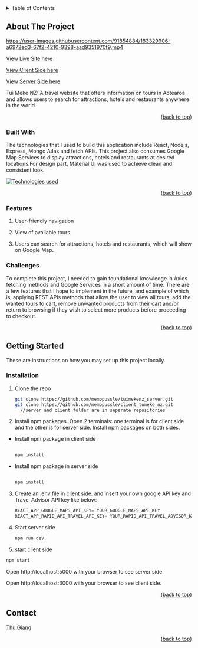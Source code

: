 
<!-- TABLE OF CONTENTS -->
<details>
  <summary>Table of Contents</summary>
  <ol>
    <li>
      <a href="#about-the-project">About The Project</a>
      <ul>
        <li><a href="#built-with">Built With</a></li>
        <li><a href="#features">Features</a></li>
        <li><a href="#challenges">Challenges</a></li>
      </ul>
    </li>
    <li>
      <a href="#getting-started">Getting Started</a>
      <ul>
        <li><a href="#installation">Installation</a></li>
      </ul>
    </li>
    <li><a href="#contact">Contact</a></li>
  </ol>
</details>



<!-- ABOUT THE PROJECT -->
## About The Project

https://user-images.githubusercontent.com/91854884/183329906-a6972ed3-67f2-4210-9398-aad9351970f9.mp4



[View Live Site here](https://clothing-shop-overthesea.herokuapp.com/)

[View Client Side here](https://github.com/memopussle/client_tumeke_nz)

[View Server Side here](https://github.com/memopussle/tuimekenz_server)

Tui Meke NZ: A travel website that offers information on tours in Aotearoa and allows users to search for attractions, hotels and restaurants anywhere in the world. 

<p align="right">(<a href="#readme-top">back to top</a>)</p>



### Built With

The technologies that I used to build this application include React, Nodejs, Express, Mongo Atlas  and fetch APIs. This project also consumes Google Map Services to display attractions, hotels and restaurants at desired locations.For design part, Material UI was used to achieve clean and consistent look. 


[![Technologies used](https://skills.thijs.gg/icons?i=react,nodejs,mongodb&theme=light)](https://skills.thijs.gg)

<p align="right">(<a href="#readme-top">back to top</a>)</p>

### Features
  <ol>
        <li><p>User-friendly navigation</p></li>
        <li><p>View of available tours</p></li>
        <li><p>Users can search for attractions, hotels and restaurants, which will show on Google Map.</p></li>
  </ol>


### Challenges

To complete this project, I needed to gain foundational knowledge in Axios fetching methods and Google Services in a short amount of time. There are a few features that I hope to implement in the future, and example of which is, applying REST APIs methods that allow the user to view all tours, add the wanted tours to cart, remove unwanted products from their cart and/or return to browsing if they wish to select more products before proceeding to checkout.

<p align="right">(<a href="#readme-top">back to top</a>)</p>


<!-- GETTING STARTED -->
## Getting Started

These are instructions on how you may set up this project locally.

### Installation


1. Clone the repo
   ```sh
   git clone https://github.com/memopussle/tuimekenz_server.git
   git clone https://github.com/memopussle/client_tumeke_nz.git
     //server and client folder are in seperate repositories
   ```
2. Install npm packages. Open 2 terminals: one terminal is for client side and the other is for server side. Install npm packages on both sides.

- Install npm package in client side

   ```sh
   
   npm install
   
   ```
- Install npm package in server side
   
   ```sh
   
   npm install
   ```
3. Create an .env file in client side. and insert your own google API key and Travel Advisor API key like below:

   ```js
   REACT_APP_GOOGLE_MAPS_API_KEY= YOUR_GOOGLE_MAPS_API_KEY
   REACT_APP_RAPID_API_TRAVEL_API_KEY= YOUR_RAPID_API_TRAVEL_ADVISOR_KEY
   ```


4. Start server side
   ```sh
   npm run dev
   ```
   
 5. start client side
 ```sh
 npm start
 
 ```
 
<p>Open http://localhost:5000 with your browser to see server side.</p>
<p>Open http://localhost:3000 with your browser to see client side.</p>

<p align="right">(<a href="#readme-top">back to top</a>)</p>



<!-- CONTACT -->
## Contact
[Thu Giang](mailto:xanhtham.cuc@gmail.com?subject=[GitHub]%20Source%20Han%20Sans)

<p align="right">(<a href="#readme-top">back to top</a>)</p>
